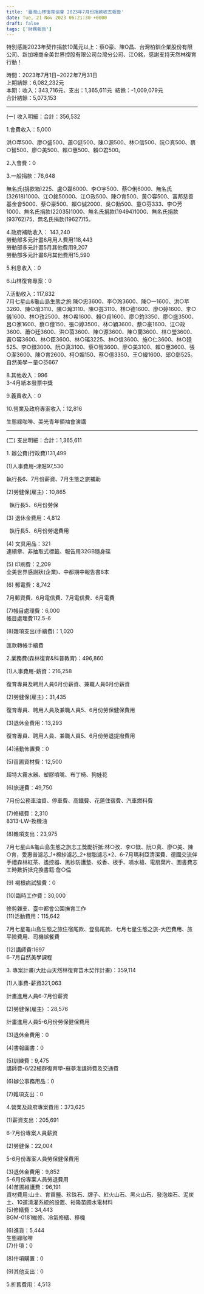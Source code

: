```yaml
---
title: '臺灣山林復育協會 2023年7月份捐款收支報告'
date: Tue, 21 Nov 2023 06:21:30 +0000
draft: false
tags: ['財務報告']
---
```


特別感謝2023年契作捐款10萬元以上：蔡O豪、陳O昌、台灣柏釧企業股份有限公司、新加坡商全美世界控股有限公司台灣分公司、江O銘，感謝支持天然林復育行動！

時間：2023年7月1日~2022年7月31日  
上期結餘：6,082,232元  
本期：收入：343,716元、支出：1,365,611元  結餘：-1,009,079元  
合計結餘：5,073,153

* * *

(一) 收入明細：合計：356,532

1.會費收入：5,000

洪○苹500、廖○盛500、蕭○廷500、陳○源500、林○信500、阮○真500、蔡○智500、廖○美500、賴○惠500、賴○君500。

2.入會費：0

3.一般捐款：76,648

無名氏(捐款箱)225、盧○磊6000、李○宇500、蔡○俐6000、無名氏(32618)1000、江○銘50000、江○政500、陳○育500、黃○容500、富邦慈善基金會5000、蔡○豪500、賴○誠2000、吳○勳500、童○芬333、李○芳1000、無名氏捐款(22035)1000、無名氏捐款(19494)1000、無名氏捐款(93762)75、無名氏捐款(19627)15。

4.政府補助收入： 143,240  
勞動部多元計畫6月用人費用118,443  
勞動部多元計畫5月其他費用9,207  
勞動部多元計畫6月其他費用15,590

5.利息收入：0

6.山林復育專案：0

7.活動收入：117,832  
7月七星山&龜山島生態之旅:陳○忠3600、李○玲3600、陳○一1600、洪○苹3260、陳○堉3110、陳○瀚3110、陳○芸3110、林○德1600、廖○婷1600、李○儀1600、林○孜2500、林○希1600、賴○貞1600、廖○鈞3350、廖○盛3500、呂○家1600、蔡○億150、張○婷3500、林○穎3600、蔡○豪1600、江○政3600、蕭○廷3600、洪○茵3600、陳○源3600、陳○蘭3600、林○瑩3600、黃○容3600、林○臣3600、林○瑤3225、林○信3600、施○仁3600、林○廷525、李○鎂3000、阮○真3100、蔡○智3600、廖○美3100、賴○惠3600、張○潔3600、陳○育2600、柯○媚150、蔡○億3350、王○緯1600、邱○彰525。  
自然美學－童○芬667

8.其他收入：996  
3-4月紙本發票中獎

9.義賣收入：0

10.營業及政府專案收入：12,816

生態綠咖啡、美光青年領袖會演講

* * *

(二) 支出明細：合計：1,365,611

1. 辦公費(行政費)131,499

(1)人事費用-津貼97,530

執行長6、7月份薪資、7月生態之旅補助

(2)勞健保(雇主)：10,865

  執行長5、6月份勞保

(3) 退休金費用：4,812

  執行長5、6月份勞退費用

(4) 文具用品：321  
連續章、非抽取式標籤、報告用32GB隨身碟

(5) 印刷費：2,209  
全美世界感謝狀(企業)、中都期中報告書8本

(6) 郵電費：8,742

7月郵資費、6月電信費、7月電信費、6月電費

(7)帳目處理費：6,000  
帳目處理費112.5-6

(8)雜項支出(手續費)：1,020  
.  
匯款轉帳手續費

2.業務費(森林復育&科普教育)：496,860

(1)人事費用-薪資：216,258

復育專員及聘用人員6月份薪資、兼職人員6月份薪資

(2)勞健保(雇主)：31,435

復育專員、聘用人員及兼職人員5、6月份勞保健保費用

(3)退休金費用：13,293

復育專員、聘用人員、兼職人員5、6月份勞退提撥費用

(4)活動佈置費：0

(5)苗圃資材費：12,500

超特大霧水器、塑膠噴嘴、布丁椅、狗娃花

(6)旅運費：49,750

7月份公務車油資、停車費、高鐵費、花蓮住宿費、汽車燃料費

(7)修繕費：2,310  
8313-LW-換機油

(8)雜項支出：23,975

7月七星山&龜山島生態之旅志工獎勵折抵:林○孜、李○鎂、阮○真、廖○美、陳○育，愛惠普濾芯_1+棉紗濾芯_2+樹脂濾芯\*2、6-7月瑪利亞清潔費、德國交流伴手禮森林紅茶、遙控器、黑紗防護墊、蚊香、板手、噴水槍、電扇葉片、圖書費志工時數折抵兌換書籍:詹○倫

(9) 褐根病試驗費：0

(10)臨時工作費：30,000

修剪雜支、臺中都會公園撫育工作  
(11)活動費用：115,642

7月七星龜山島生態之旅住宿尾款、登島尾款、七月七星生態之旅-大巴費用、旅平險費用、司機誤餐費

(12)講師費:1697  
6-7月自然美學課程

3. 專案計畫(大肚山天然林復育苗木契作計畫)：359,114

(1)人事費-薪資321,063

計畫進用人員6-7月份薪資

(2)勞健保(雇主) ：28,576

計畫進用人員5-6月份勞保健保費用

(3)退休金費用：0

(4)書報圖書：0

(5)訓練費：9,475  
講師費-6/22植群復育學-蘇夢淮講師費及交通費

(6)辦公事務用品：0

(7)雜項支出：0

4.營業及政府專案費用：373,625

(1)薪資支出：205,691

6-7月份專案人員薪資

(2)勞健保：22,004

5-6月份專案人員勞保健保費用

(3)退休金費用：9,852  
5-6月份專案人員勞退費用  
(4)苗圃維護費：96,191  
資材費用:山土、育苗鹽、珍珠石、牌子、紅火山石、黑火山石、發泡煉石、泥炭土、10道澆灌系統的設置、裕隆苗圃水電材料  
(5)修繕費：34,443  
BGM-0181維修、冷氣修繕、移機

(6)進貨：5,444  
生態綠咖啡  
(7)什項：0

(8)什項購置：0

(9)其他支出：0

5.折舊費用：4,513